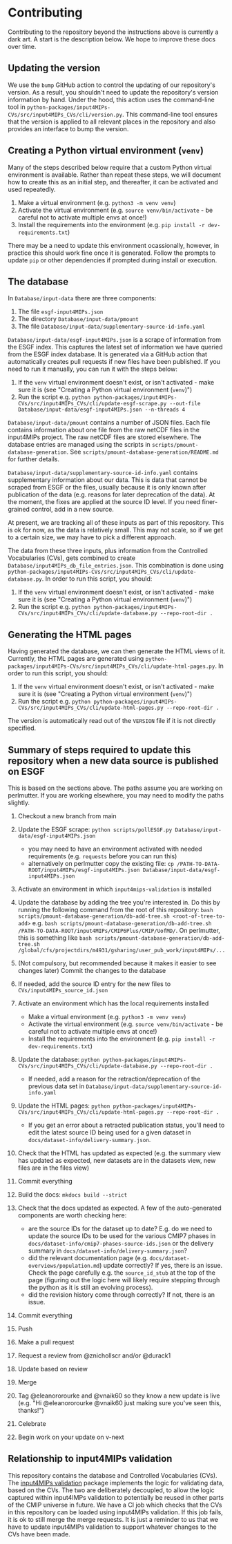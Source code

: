# Contributing

Contributing to the repository beyond the instructions above is currently a dark art.
A start is the description below.
We hope to improve these docs over time.

## Updating the version

We use the `bump` GitHub action to control the updating of our repository's version.
As a result, you shouldn't need to update the repository's version information by hand.
Under the hood, this action uses the command-line tool in
`python-packages/input4MIPs-CVs/src/input4MIPs_CVs/cli/version.py`.
This command-line tool ensures that the version is applied to all relevant places in the repository
and also provides an interface to bump the version.

## Creating a Python virtual environment (`venv`)

Many of the steps described below require that a custom Python virtual environment is available.
Rather than repeat these steps, we will document how to create this as an initial step, and thereafter, it can be activated and used repeatedly.

1. Make a virtual environment (e.g. `python3 -m venv venv`)
2. Activate the virtual environment 
   (e.g. `source venv/bin/activate` - be careful not to activate multiple envs at once!)
3. Install the requirements into the environment
   (e.g. `pip install -r dev-requirements.txt`)

There may be a need to update this environment ocassionally, however, in practice this should work fine once it is generated.
Follow the prompts to update `pip` or other dependencies if prompted during install or execution.

## The database

In `Database/input-data` there are three components:

1. The file `esgf-input4MIPs.json`
1. The directory `Database/input-data/pmount`
1. The file `Database/input-data/supplementary-source-id-info.yaml`

`Database/input-data/esgf-input4MIPs.json` is a scrape of information from the ESGF index.
This captures the latest set of information we have queried from the ESGF index database.
It is generated via a GitHub action that automatically creates pull requests if new files have been published.
If you need to run it manually, you can run it with the steps below:

1. If the `venv` virtual environment doesn't exist, or isn't activated - make sure it is (see "Creating a Python virtual environment (`venv`)")
1. Run the script e.g. `python python-packages/input4MIPs-CVs/src/input4MIPs_CVs/cli/update-esgf-scrape.py --out-file Database/input-data/esgf-input4MIPs.json --n-threads 4`

`Database/input-data/pmount` contains a number of JSON files.
Each file contains information about one file
from the raw netCDF files in the input4MIPs project.
The raw netCDF files are stored elsewhere.
The database entries are managed using the scripts in
`scripts/pmount-database-generation`.
See `scripts/pmount-database-generation/README.md`
for further details.

`Database/input-data/supplementary-source-id-info.yaml`
contains supplementary information about our data.
This is data that cannot be scraped from ESGF or the files,
usually because it is only known after publication of the data
(e.g. reasons for later deprecation of the data).
At the moment, the fixes are applied at the source ID level.
If you need finer-grained control, add in a new source.

At present, we are tracking all of these inputs as part of this repository.
This is ok for now, as the data is relatively small.
This may not scale, so if we get to a certain size, we may have to pick a different approach.

The data from these three inputs,
plus information from the Controlled Vocabularies (CVs),
gets combined to create `Database/input4MIPs_db_file_entries.json`.
This combination is done using `python-packages/input4MIPs-CVs/src/input4MIPs_CVs/cli/update-database.py`.
In order to run this script, you should:

1. If the `venv` virtual environment doesn't exist, or isn't activated - make sure it is (see "Creating a Python virtual environment (`venv`)")
1. Run the script e.g. `python python-packages/input4MIPs-CVs/src/input4MIPs_CVs/cli/update-database.py --repo-root-dir .`

## Generating the HTML pages

Having generated the database, we can then generate the HTML views of it.
Currently, the HTML pages are generated using 
`python-packages/input4MIPs-CVs/src/input4MIPs_CVs/cli/update-html-pages.py`.
In order to run this script, you should:

1. If the `venv` virtual environment doesn't exist, or isn't activated - make sure it is (see "Creating a Python virtual environment (`venv`)")
1. Run the script e.g. `python python-packages/input4MIPs-CVs/src/input4MIPs_CVs/cli/update-html-pages.py --repo-root-dir .`

The version is automatically read out of the `VERSION` file if it is not directly specified.

## Summary of steps required to update this repository when a new data source is published on ESGF

This is based on the sections above.
The paths assume you are working on perlmutter.
If you are working elsewhere, you may need to modify the paths slightly.

1. Checkout a new branch from main
1. Update the ESGF scrape: `python scripts/pollESGF.py Database/input-data/esgf-input4MIPs.json`
    - you may need to have an environment activated with needed requirements (e.g. `requests` before you can run this)
    - alternatively on perlmutter copy the existing file: `cp /PATH-TO-DATA-ROOT/input4MIPs/esgf-input4MIPs.json Database/input-data/esgf-input4MIPs.json`
1. Activate an environment in which `input4mips-validation` is installed
1. Update the database by adding the tree you're interested in. 
   Do this by running the following command from the root of this repository: 
   `bash scripts/pmount-database-generation/db-add-tree.sh <root-of-tree-to-add>` 
   e.g. `bash scripts/pmount-database-generation/db-add-tree.sh /PATH-TO-DATA-ROOT/input4MIPs/CMIP6Plus/CMIP/UofMD/`.
   On perlmutter, this is something like
   `bash scripts/pmount-database-generation/db-add-tree.sh /global/cfs/projectdirs/m4931/gsharing/user_pub_work/input4MIPs/...`
1. (Not compulsory, but recommended because it makes it easier to see changes later) 
   Commit the changes to the database
1. If needed, add the source ID entry for the new files to `CVs/input4MIPs_source_id.json`
1. Activate an environment which has the local requirements installed
    - Make a virtual environment (e.g. `python3 -m venv venv`)
    - Activate the virtual environment (e.g. `source venv/bin/activate` - be careful not to activate multiple envs at once!)
    - Install the requirements into the environment (e.g. `pip install -r dev-requirements.txt`)
1. Update the database: `python python-packages/input4MIPs-CVs/src/input4MIPs_CVs/cli/update-database.py --repo-root-dir .`
    - If needed, add a reason for the retraction/deprecation of the previous data set in `Database/input-data/supplementary-source-id-info.yaml`
1. Update the HTML pages: `python python-packages/input4MIPs-CVs/src/input4MIPs_CVs/cli/update-html-pages.py --repo-root-dir .`
    - If you get an error about a retracted publication status,
      you'll need to edit the latest source ID being used for a given dataset
      in `docs/dataset-info/delivery-summary.json`.
1. Check that the HTML has updated as expected 
   (e.g. the summary view has updated as expected, new datasets are in the datasets view, new files are in the files view)
1. Commit everything
1. Build the docs: `mkdocs build --strict`
1. Check that the docs updated as expected.
   A few of the auto-generated components are worth checking here:

    - are the source IDs for the dataset up to date?
      E.g. do we need to update the source IDs to be used for the various CMIP7 phases in
      `docs/dataset-info/cmip7-phases-source-ids.json`
      or the delivery summary in `docs/dataset-info/delivery-summary.json`?
    - did the relevant documentation page (e.g. `docs/dataset-overviews/population.md`) update correctly?
      If yes, there is an issue. Check the page carefully e.g. the `source_id_stub` at the top of the page
      (figuring out the logic here will likely require stepping through the python as it is still an evolving process).
    - did the revision history come through correctly? If not, there is an issue.

1. Commit everything
1. Push
1. Make a pull request
1. Request a review from @znichollscr and/or @durack1
1. Update based on review
1. Merge
1. Tag @eleanororourke and @vnaik60 so they know a new update is live (e.g. "Hi @eleanororourke @vnaik60 just making sure you've seen this, thanks!")
1. Celebrate
1. Begin work on your update on v-next

## Relationship to input4MIPs validation

This repository contains the database and Controlled Vocabularies (CVs).
The [input4MIPs validation](https://github.com/climate-resource/input4mips_validation)
package implements the logic for validating data, based on the CVs.
The two are deliberately decoupled, to allow the logic captured within
input4IMPs validation to potentially be reused in other parts of the CMIP universe in future.
We have a CI job which checks that the CVs in this repository can be loaded using input4MIPs validation.
If this job fails, it is ok to still merge the merge requests.
It is just a reminder to us that we have to update input4MIPs validation
to support whatever changes to the CVs have been made.
